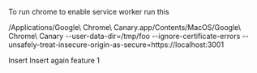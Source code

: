 To run chrome to enable service worker run this

/Applications/Google\ Chrome\ Canary.app/Contents/MacOS/Google\ Chrome\ Canary --user-data-dir=/tmp/foo --ignore-certificate-errors --unsafely-treat-insecure-origin-as-secure=https://localhost:3001




Insert
Insert again feature 1